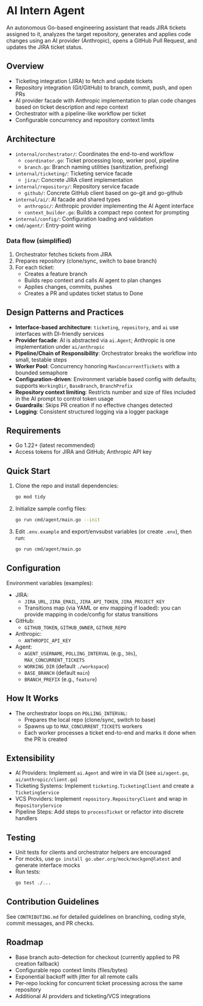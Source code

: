 # AI Intern Agent

An autonomous Go-based engineering assistant that reads JIRA tickets assigned to it, analyzes the target repository, generates and applies code changes using an AI provider (Anthropic), opens a GitHub Pull Request, and updates the JIRA ticket status.

## Overview

- Ticketing integration (JIRA) to fetch and update tickets
- Repository integration (Git/GitHub) to branch, commit, push, and open PRs
- AI provider facade with Anthropic implementation to plan code changes based on ticket description and repo context
- Orchestrator with a pipeline-like workflow per ticket
- Configurable concurrency and repository context limits

## Architecture

- `internal/orchestrator/`: Coordinates the end-to-end workflow
  - `coordinator.go`: Ticket processing loop, worker pool, pipeline
  - `branch.go`: Branch naming utilities (sanitization, prefixing)
- `internal/ticketing/`: Ticketing service facade
  - `jira/`: Concrete JIRA client implementation
- `internal/repository/`: Repository service facade
  - `github/`: Concrete GitHub client based on go-git and go-github
- `internal/ai/`: AI facade and shared types
  - `anthropic/`: Anthropic provider implementing the AI Agent interface
  - `context_builder.go`: Builds a compact repo context for prompting
- `internal/config/`: Configuration loading and validation
- `cmd/agent/`: Entry-point wiring

### Data flow (simplified)
1. Orchestrator fetches tickets from JIRA
2. Prepares repository (clone/sync, switch to base branch)
3. For each ticket:
   - Creates a feature branch
   - Builds repo context and calls AI agent to plan changes
   - Applies changes, commits, pushes
   - Creates a PR and updates ticket status to Done

## Design Patterns and Practices

- **Interface-based architecture**: `ticketing`, `repository`, and `ai` use interfaces with DI-friendly services
- **Provider facade**: AI is abstracted via `ai.Agent`; Anthropic is one implementation under `ai/anthropic`
- **Pipeline/Chain of Responsibility**: Orchestrator breaks the workflow into small, testable steps
- **Worker Pool**: Concurrency honoring `MaxConcurrentTickets` with a bounded semaphore
- **Configuration-driven**: Environment variable based config with defaults; supports `WorkingDir`, `BaseBranch`, `BranchPrefix`
- **Repository context limiting**: Restricts number and size of files included in the AI prompt to control token usage
- **Guardrails**: Skips PR creation if no effective changes detected
- **Logging**: Consistent structured logging via a logger package

## Requirements

- Go 1.22+ (latest recommended)
- Access tokens for JIRA and GitHub; Anthropic API key

## Quick Start

1. Clone the repo and install dependencies:
   ```bash
   go mod tidy
   ```
2. Initialize sample config files:
   ```bash
   go run cmd/agent/main.go --init
   ```
3. Edit `.env.example` and export/envsubst variables (or create `.env`), then run:
   ```bash
   go run cmd/agent/main.go
   ```

## Configuration

Environment variables (examples):

- JIRA:
  - `JIRA_URL`, `JIRA_EMAIL`, `JIRA_API_TOKEN`, `JIRA_PROJECT_KEY`
  - Transitions map (via YAML or env mapping if loaded): you can provide mapping in code/config for status transitions
- GitHub:
  - `GITHUB_TOKEN`, `GITHUB_OWNER`, `GITHUB_REPO`
- Anthropic:
  - `ANTHROPIC_API_KEY`
- Agent:
  - `AGENT_USERNAME`, `POLLING_INTERVAL` (e.g., `30s`), `MAX_CONCURRENT_TICKETS`
  - `WORKING_DIR` (default `./workspace`)
  - `BASE_BRANCH` (default `main`)
  - `BRANCH_PREFIX` (e.g., `feature`)

## How It Works

- The orchestrator loops on `POLLING_INTERVAL`:
  - Prepares the local repo (clone/sync, switch to base)
  - Spawns up to `MAX_CONCURRENT_TICKETS` workers
  - Each worker processes a ticket end-to-end and marks it done when the PR is created

## Extensibility

- AI Providers: Implement `ai.Agent` and wire in via DI (see `ai/agent.go`, `ai/anthropic/client.go`)
- Ticketing Systems: Implement `ticketing.TicketingClient` and create a `TicketingService`
- VCS Providers: Implement `repository.RepositoryClient` and wrap in `RepositoryService`
- Pipeline Steps: Add steps to `processTicket` or refactor into discrete handlers

## Testing

- Unit tests for clients and orchestrator helpers are encouraged
- For mocks, use `go install go.uber.org/mock/mockgen@latest` and generate interface mocks
- Run tests:
  ```bash
  go test ./...
  ```

## Contribution Guidelines

See `CONTRIBUTING.md` for detailed guidelines on branching, coding style, commit messages, and PR checks.

## Roadmap

- Base branch auto-detection for checkout (currently applied to PR creation fallback)
- Configurable repo context limits (files/bytes)
- Exponential backoff with jitter for all remote calls
- Per-repo locking for concurrent ticket processing across the same repository
- Additional AI providers and ticketing/VCS integrations